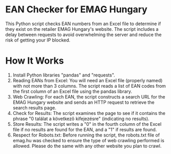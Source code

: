 # EAN Checker for EMAG Hungary
This Python script checks EAN numbers from an Excel file to determine if they exist on the retailer EMAG Hungary's website. The script includes a delay between requests to avoid overwhelming the server and reduce the risk of getting your IP blocked.

# How It Works
1. Install Python libraries "pandas" and "requests".
2. Reading EANs from Excel: You will need an Excel file (properly named) with not more than 3 columns. The script reads a list of EAN codes from the first column of an Excel file using the pandas library.
3. Web Crawling: For each EAN, the script constructs a search URL for the EMAG Hungary website and sends an HTTP request to retrieve the search results page.
4. Check for Results: The script examines the page to see if it contains the phrase "0 találat a következő kifejezésre" (indicating no results).
5. Store Results: The script writes a "0" in the fourth column of the Excel file if no results are found for the EAN, and a "1" if results are found.
6. Respect for Robots.txt: Before running the script, the robots.txt file of emag.hu was checked to ensure the type of web crawling performed is allowed. Please do the same with any other website you plan to crawl.
